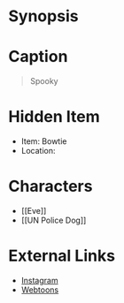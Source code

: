 # Synopsis


# Caption
> Spooky

# Hidden Item
* Item: Bowtie
* Location: <strike></strike>

# Characters
* [[Eve]]
* [[UN Police Dog]]

# External Links
* [Instagram](https://www.instagram.com/p/CAv3_Z5D1GN/)
* [Webtoons](https://www.webtoons.com/en/challenge/twistwood-tales/41-tuesday-eve/viewer?title_no=344740&episode_no=45)